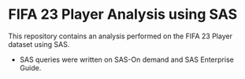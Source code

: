 # FIFA 23 Player Analysis using SAS

This repository contains an analysis performed on the FIFA 23 Player dataset using SAS. 

- SAS queries were written on SAS-On demand and SAS Enterprise Guide.

